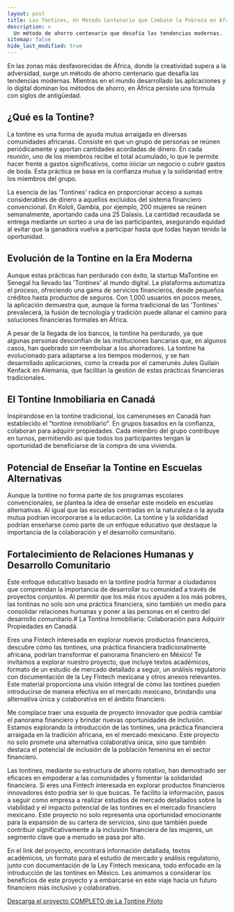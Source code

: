 ```yaml
---
layout: post
title: Las Tontines, Un Método Centenario que Combate la Pobreza en África
description: >
  Un método de ahorro centenario que desafía las tendencias modernas.
sitemap: false
hide_last_modified: true
---
```


En las zonas más desfavorecidas de África, donde la creatividad supera a la adversidad, surge un método de ahorro centenario que desafía las tendencias modernas. Mientras en el mundo desarrollado las aplicaciones y lo digital dominan los métodos de ahorro, en África persiste una fórmula con siglos de antigüedad.

## ¿Qué es la Tontine? ##

La tontine es una forma de ayuda mutua arraigada en diversas comunidades africanas. Consiste en que un grupo de personas se reúnen periódicamente y aportan cantidades acordadas de dinero. En cada reunión, uno de los miembros recibe el total acumulado, lo que le permite hacer frente a gastos significativos, como iniciar un negocio o cubrir gastos de boda. Esta práctica se basa en la confianza mutua y la solidaridad entre los miembros del grupo.

La esencia de las 'Tontines' radica en proporcionar acceso a sumas considerables de dinero a aquellos excluidos del sistema financiero convencional. En Kololi, Gambia, por ejemplo, 200 mujeres se reúnen semanalmente, aportando cada una 25 Dalasis. La cantidad recaudada se entrega mediante un sorteo a una de las participantes, asegurando equidad al evitar que la ganadora vuelva a participar hasta que todas hayan tenido la oportunidad.

## Evolución de la Tontine en la Era Moderna ##

Aunque estas prácticas han perdurado con éxito, la startup MaTontine en Senegal ha llevado las 'Tontines' al mundo digital. La plataforma automatiza el proceso, ofreciendo una gama de servicios financieros, desde pequeños créditos hasta productos de seguros. Con 1,000 usuarios en pocos meses, la aplicación demuestra que, aunque la forma tradicional de las 'Tontines' prevalecerá, la fusión de tecnología y tradición puede allanar el camino para soluciones financieras formales en África.

A pesar de la llegada de los bancos, la tontine ha perdurado, ya que algunas personas desconfían de las instituciones bancarias que, en algunos casos, han quebrado sin reembolsar a los ahorradores. La tontine ha evolucionado para adaptarse a los tiempos modernos, y se han desarrollado aplicaciones, como la creada por el camerunés Jules Guilain Kenfack en Alemania, que facilitan la gestión de estas prácticas financieras tradicionales.

## El Tontine Inmobiliaria en Canadá ##

Inspírandose en la tontine tradicional, los cameruneses en Canadá han establecido el "tontine inmobiliario". En grupos basados en la confianza, colaboran para adquirir propiedades. Cada miembro del grupo contribuye en turnos, permitiendo así que todos los participantes tengan la oportunidad de beneficiarse de la compra de una vivienda.

## Potencial de Enseñar la Tontine en Escuelas Alternativas ##

Aunque la tontine no forma parte de los programas escolares convencionales, se plantea la idea de enseñar este modelo en escuelas alternativas. Al igual que las escuelas centradas en la naturaleza o la ayuda mutua podrían incorporarse a la educación. La tontine y la solidaridad podrían enseñarse como parte de un enfoque educativo que destaque la importancia de la colaboración y el desarrollo comunitario.

## Fortalecimiento de Relaciones Humanas y Desarrollo Comunitario ##

Este enfoque educativo basado en la tontine podría formar a ciudadanos que comprendan la importancia de desarrollar su comunidad a través de proyectos conjuntos. Al permitir que los más ricos ayuden a los más pobres, las tontinas no solo son una práctica financiera, sino también un medio para consolidar relaciones humanas y poner a las personas en el centro del desarrollo comunitario.# La Tontina Inmobiliaria: Colaboración para Adquirir Propiedades en Canadá.

Eres una Fintech interesada en explorar nuevos productos financieros, descubre cómo las tontines, una práctica financiera tradicionalmente africana, podrían transformar el panorama financiero en México! Te invitamos a explorar nuestro proyecto, que incluye textos académicos, formato de un estudio de mercado detallado a seguir, un análisis regulatorio con documentación de la Ley Fintech mexicana y otros anexos relevantes. Este material proporciona una visión integral de cómo las tontines pueden introducirse de manera efectiva en el mercado mexicano, brindando una alternativa única y colaborativa en el ámbito financiero.

Me complace traer una esquela de proyecto innovador que podría cambiar el panorama financiero y brindar nuevas oportunidades de inclusión. Estamos explorando la introducción de las tontines, una práctica financiera arraigada en la tradición africana, en el mercado mexicano. Este proyecto no solo promete una alternativa colaborativa única, sino que también destaca el potencial de inclusión de la población femenina en el sector financiero.

Las tontines, mediante su estructura de ahorro rotativo, han demostrado ser eficaces en empoderar a las comunidades y fomentar la solidaridad financiera. Si eres una Fintech interesada en explorar productos financieros innovadores ésto podría ser lo que buscas. Te facilito la información, pasos a seguir como empresa a realizar estudios de mercado detallados sobre la viabilidad y el impacto potencial de las tontines en el mercado financiero mexicano. Este proyecto no solo representa una oportunidad emocionante para la expansión de su cartera de servicios, sino que también puede contribuir significativamente a la inclusión financiera de las mujeres, un segmento clave que a menudo se pasa por alto.

En el link del proyecto, encontrará información detallada, textos académicos, un formato para el estudio de mercado y análisis regulatorio, junto con documentación de la Ley Fintech mexicana, todo enfocado en la introducción de las tontines en México. Les animamos a considerar los beneficios de este proyecto y a embarcarse en este viaje hacia un futuro financiero más inclusivo y colaborativo.

[Descarga el proyecto COMPLETO de La Tontine Piloto](https://www.dropbox.com/scl/fi/vl8kqj05smfmtv4gkfgni/Tontines-Africanos.zip?rlkey=x5drqxmz443xa9hstnjbl2gft&dl=0)



<object data="../estudio_de_mercado.pdf" width="100%" height="600" type='application/pdf'></object>
